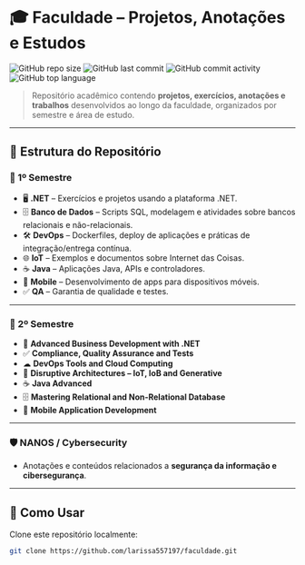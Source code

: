 # 🎓 Faculdade – Projetos, Anotações e Estudos

![GitHub repo size](https://img.shields.io/github/repo-size/larissa557197/faculdade?color=blue)
![GitHub last commit](https://img.shields.io/github/last-commit/larissa557197/faculdade?color=green)
![GitHub commit activity](https://img.shields.io/github/commit-activity/m/larissa557197/faculdade?color=yellow)
![GitHub top language](https://img.shields.io/github/languages/top/larissa557197/faculdade?color=orange)

> Repositório acadêmico contendo **projetos, exercícios, anotações e trabalhos** desenvolvidos ao longo da faculdade, organizados por semestre e área de estudo.

---

## 📂 Estrutura do Repositório

### **📘 1º Semestre**
- 🖥 **.NET** – Exercícios e projetos usando a plataforma .NET.
- 🗄 **Banco de Dados** – Scripts SQL, modelagem e atividades sobre bancos relacionais e não-relacionais.
- 🛠 **DevOps** – Dockerfiles, deploy de aplicações e práticas de integração/entrega contínua.
- 🌐 **IoT** – Exemplos e documentos sobre Internet das Coisas.
- ☕ **Java** – Aplicações Java, APIs e controladores.
- 📱 **Mobile** – Desenvolvimento de apps para dispositivos móveis.
- ✅ **QA** – Garantia de qualidade e testes.

---

### **📙 2º Semestre**
- 🏢 **Advanced Business Development with .NET**
- ✅ **Compliance, Quality Assurance and Tests**
- ☁ **DevOps Tools and Cloud Computing**
- 🤖 **Disruptive Architectures – IoT, IoB and Generative**
- ☕ **Java Advanced**
- 🗄 **Mastering Relational and Non-Relational Database**
- 📱 **Mobile Application Development**

---

### **🛡 NANOS / Cybersecurity**
- Anotações e conteúdos relacionados a **segurança da informação e cibersegurança**.

---

## 🚀 Como Usar

Clone este repositório localmente:
```bash
git clone https://github.com/larissa557197/faculdade.git
